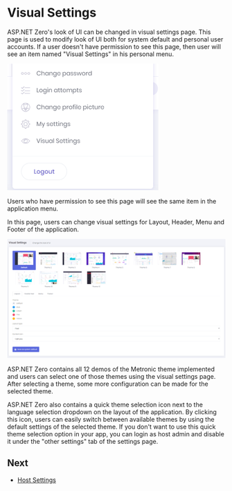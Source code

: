 # Visual Settings

ASP.NET Zero's look of UI can be changed in visual settings page. This page is used to modify look of UI both for system default and personal user accounts. If a user doesn't have permission to see this page, then user will see an item named "Visual Settings" in his personal menu.

<img src="images/user-menu-visual-settings-core.png" alt="User visual settings" class="img-thumbnail" />

Users who have permission to see this page will see the same item in the application menu.

In this page, users can change visual settings for Layout, Header, Menu and Footer of the application.

<img src="images/visual-settings-core-1.png" alt="Visual settings" class="img-thumbnail" />

ASP.NET Zero contains all 12 demos of the Metronic theme implemented and users can select one of those themes using the visual settings page. After selecting a theme, some more configuration can be made for the selected theme.

ASP.NET Zero also contains a quick theme selection icon next to the language selection dropdown on the layout of the application. By clicking this icon, users can easily switch between available themes by using the default settings of the selected theme. If you don't want to use this quick theme selection option in your app, you can login as host admin and disable it under the "other settings" tab of the settings page.

## Next

- [Host Settings](Features-Angular-Host-Settings)